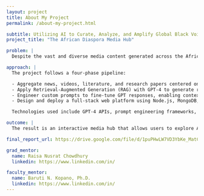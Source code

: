 ```yaml
---
layout: project
title: About My Project
permalink: /about-my-project.html

subtitle: Utilizing AI to Curate, Analyze, and Amplify Global Black Voices
project_title: "The African Diaspora Media Hub"

problem: |
  Despite the vast and diverse media content generated across the African Diaspora, there is a lack of centralized platforms that effectively curate, analyze, and personalize this content for educational, cultural, and social engagement. Existing media hubs often overlook nuanced representations of Black identities and fail to support multilingual accessibility across African and diaspora languages. This fragmentation limits the visibility of underrepresented voices, hinders academic research, and reduces user engagement. There is a need for an intelligent, inclusive platform that leverages AI and machine learning to organize, interpret, and amplify content related to the African Diaspora in a meaningful and accessible way.

approach: |
  The project follows a four-phase pipeline:

  - Aggregate news, videos, literature, and research papers centered on the African Diaspora using manual sourcing and structured metadata tagging.
  - Apply Retrieval-Augmented Generation (RAG) with GPT-4 to generate relevant, theme-aligned summaries and searchable outputs.
  - Engineer custom prompts to fine-tune GPT responses, enabling context-aware AI interactions tied to cultural and historical significance.
  - Design and deploy a full-stack web platform using Node.js, MongoDB, HTML/CSS, and JavaScript, delivering an intuitive, AI-enhanced user experience.

  Technologies used include GPT-4 APIs, prompt engineering frameworks, and full-stack development tools to create a scalable, culturally aware platform.

outcome: |
  The result is an interactive media hub that allows users to explore AI-generated insights into curated content across the African Diaspora. It supports contextual search, thematic exploration, and user-friendly access to cultural narratives, while offering hands-on experience in prompt engineering, AI retrieval workflows, and full-stack development.

final_report_url: https://drive.google.com/file/d/1puPHwLW7VD3YbKe_MatCiWjtD5Cjf2ey/view?usp=sharing

grad_mentor:
  name: Raisa Nusrat Chowdhury
  linkedin: https://www.linkedin.com/in/

faculty_mentor:
  name: Baruti N. Kopano, Ph.D.
  linkedin: https://www.linkedin.com/in/
---
```

